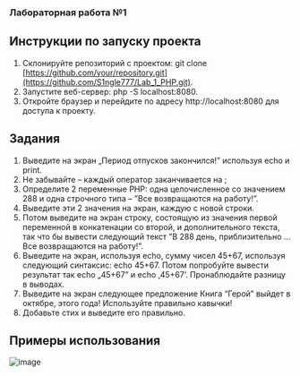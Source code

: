 ### Лабораторная работа №1

## Инструкции по запуску проекта
1) Склонируйте репозиторий с проектом: git clone [https://github.com/your/repository.git](https://github.com/S1ngle777/Lab_1_PHP.git).
2) Запустите веб-сервер: php -S localhost:8080.
3) Откройте браузер и перейдите по адресу http://localhost:8080 для доступа к проекту.

## __Задания__
1. Выведите на экран „Период отпусков закончился!” используя echo и print.
2. Не забывайте – каждый оператор заканчивается на ;
3. Определите 2 переменные PHP: одна целочисленное со значением 288 и одна строчного типа – ”Все
возвращаются на работу!”.
4. Выведите эти 2 значения на экран, каждую с новой строки.
5. Потом выведите на экран строку, состоящую из значения первой переменной в конкатенации со второй, и
дополнительного текста, так что бы вывести следующий текст ”В 288 день, приблизительно ... Все
возвращаются на работу!”.
6. Выведите на экран, используя echo, сумму чисел 45+67, используя следующий синтаксис: echo 45+67. Потом
попробуйте вывести результат так echo „45+67” и echo ‚45+67’. Пронаблюдайте разницу в выводах.
7. Выведите на экран следующее предложение Книга “Герой” выйдет в октябре, этого года! Используйте
правильно кавычки!
8. Добавьте стих и выведите его правильно.

## Примеры использования

![image](https://github.com/S1ngle777/Lab_1_PHP/assets/128795707/62fc22b4-00b0-47d8-9efd-8003862696cb)